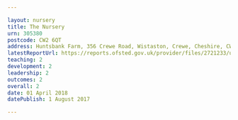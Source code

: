 ```yaml
---

layout: nursery
title: The Nursery
urn: 305380
postcode: CW2 6QT
address: Huntsbank Farm, 356 Crewe Road, Wistaston, Crewe, Cheshire, CW2 6QT
latestReportUrl: https://reports.ofsted.gov.uk/provider/files/2721233/urn/305380.pdf
teaching: 2
development: 2
leadership: 2
outcomes: 2
overall: 2
date: 01 April 2018 
datePublish: 1 August 2017

---
```

